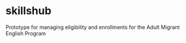 # skillshub
Prototype for managing eligibility and enrollments for the Adult Migrant English Program
